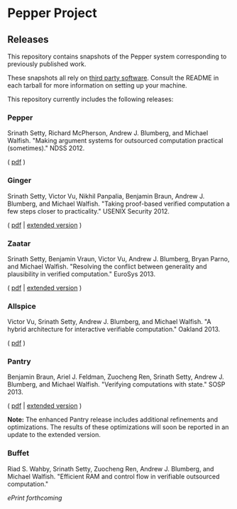 # Pepper Project #
## Releases ##

This repository contains snapshots of the Pepper system corresponding to previously published work.

These snapshots all rely on [third party software](https://github.com/pepper-project/thirdparty).
Consult the README in each tarball for more information on setting up your machine.

This repository currently includes the following releases:

### Pepper ###

Srinath Setty, Richard McPherson, Andrew J. Blumberg, and Michael Walfish. "Making argument
systems for outsourced computation practical (sometimes)." NDSS 2012.

( [pdf](http://www.cs.utexas.edu/pepper/pepper-ndss12.pdf) )

### Ginger ###

Srinath Setty, Victor Vu, Nikhil Panpalia, Benjamin Braun, Andrew J. Blumberg, and Michael Walfish.
"Taking proof-based verified computation a few steps closer to practicality." USENIX Security 2012.

( [pdf](http://www.cs.utexas.edu/pepper/ginger-usec12-v2.pdf) | [extended version](http://eprint.iacr.org/2012/598) )

### Zaatar ###

Srinath Setty, Benjamin Vraun, Victor Vu, Andrew J. Blumberg, Bryan Parno, and Michael Walfish.
"Resolving the conflict between generality and plausibility in verified computation." EuroSys 2013.

( [pdf](http://www.cs.utexas.edu/pepper/zaatar-eurosys13.pdf) | [extended version](http://www.cs.utexas.edu/pepper/zaatar-eurosys13.pdf) )

### Allspice ###

Victor Vu, Srinath Setty, Andrew J. Blumberg, and Michael Walfish. "A hybrid architecture for
interactive verifiable computation." Oakland 2013.

( [pdf](http://www.cs.utexas.edu/pepper/allspice-oakland13.pdf) )

### Pantry ###

Benjamin Braun, Ariel J. Feldman, Zuocheng Ren, Srinath Setty, Andrew J. Blumberg, and Michael
Walfish. "Verifying computations with state." SOSP 2013.

( [pdf](http://www.cs.utexas.edu/pepper/pantry-sosp13.pdf) | [extended version](http://eprint.iacr.org/2013/356) )

**Note:** The enhanced Pantry release includes additional refinements and optimizations. The
results of these optimizations will soon be reported in an update to the extended version.

### Buffet ###

Riad S. Wahby, Srinath Setty, Zuocheng Ren, Andrew J. Blumberg, and Michael Walfish.
"Efficient RAM and control flow in verifiable outsourced computation."

*ePrint forthcoming*
